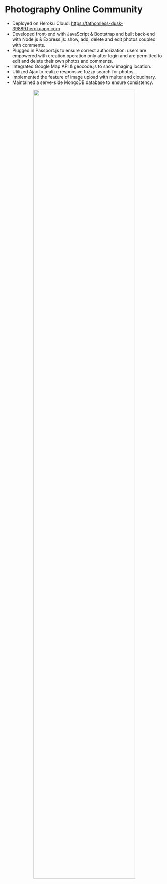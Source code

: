 # Photography Online Community
- Deployed on Heroku Cloud: https://fathomless-dusk-39889.herokuapp.com
- Developed front-end with JavaScript & Bootstrap and built back-end with Node.js & Express.js: show, add, delete and edit photos coupled with comments.
- Plugged in Passport.js to ensure correct authorization: users are empowered with creation operation only after login and are permitted to edit and delete their own photos and comments.
- Integrated Google Map API & geocode.js to show imaging location.
- Utilized Ajax to realize responsive fuzzy search for photos.
- Implemented the feature of image upload with multer and cloudinary.
- Maintained a serve-side MongoDB database to ensure consistency.
<div align=center>
  <img width="80%" src="https://i.imgur.com/OgG14UL.png"/>
</div>

